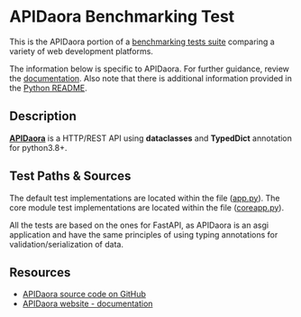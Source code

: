 # APIDaora Benchmarking Test

This is the APIDaora portion of a [benchmarking tests suite](../../)
comparing a variety of web development platforms.

The information below is specific to APIDaora. For further guidance,
review the [documentation](https://github.com/TechEmpower/FrameworkBenchmarks/wiki).
Also note that there is additional information provided in
the [Python README](../).

## Description

[**APIDaora**](https://github.com/dutradda/apidaora) is a HTTP/REST API using <b>dataclasses</b> and <b>TypedDict</b> annotation for python3.8+.

## Test Paths & Sources

The default test implementations are located within the file ([app.py](app.py)).
The core module test implementations are located within the file ([coreapp.py](coreapp.py)).

All the tests are based on the ones for FastAPI, as APIDaora is an asgi application and have the same principles of using typing annotations for validation/serialization of data.

## Resources

* [APIDaora source code on GitHub](https://github.com/dutradda/apidaora)
* [APIDaora website - documentation](https://dutradda.github.io/apidaora/)
